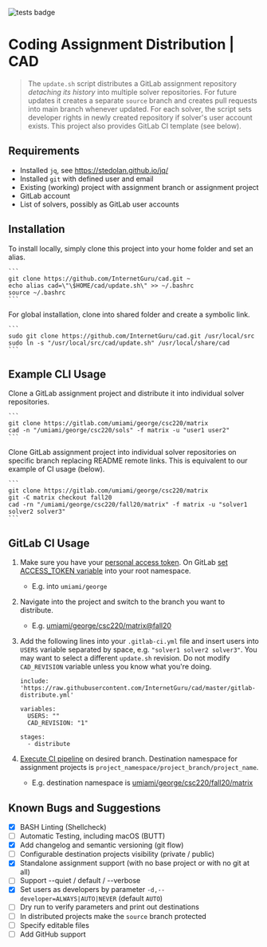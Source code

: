 
![tests badge](https://github.com/InternetGuru/cad/workflows/tests/badge.svg)

# Coding Assignment Distribution | CAD

> The `update.sh` script distributes a GitLab assignment repository _detaching its history_ into multiple solver repositories. For future updates it creates a separate `source` branch and creates pull requests into main branch whenever updated. For each solver, the script sets developer rights in newly created repository if solver's user account exists. This project also provides GitLab CI template (see below).

## Requirements

* Installed `jq`, see https://stedolan.github.io/jq/
* Installed `git` with defined user and email
* Existing (working) project with assignment branch or assignment project
* GitLab account
* List of solvers, possibly as GitLab user accounts

## Installation

To install locally, simply clone this project into your home folder and set an alias.

    ```
    git clone https://github.com/InternetGuru/cad.git ~
    echo alias cad=\"\$HOME/cad/update.sh\" >> ~/.bashrc
    source ~/.bashrc
    ```

For global installation, clone into shared folder and create a symbolic link.

    ```
    sudo git clone https://github.com/InternetGuru/cad.git /usr/local/src
    sudo ln -s "/usr/local/src/cad/update.sh" /usr/local/share/cad
    ```

## Example CLI Usage

Clone a GitLab assignment project and distribute it into individual solver repositories.

    ```
    git clone https://gitlab.com/umiami/george/csc220/matrix
    cad -n "/umiami/george/csc220/sols" -f matrix -u "user1 user2"
    ```

Clone GitLab assignment project into individual solver repositories on specific branch replacing README remote links. This is equivalent to our example of CI usage (below).

    ```
    git clone https://gitlab.com/umiami/george/csc220/matrix
    git -C matrix checkout fall20
    cad -rn "/umiami/george/csc220/fall20/matrix" -f matrix -u "solver1 solver2 solver3"
    ```

## GitLab CI Usage

1. Make sure you have your [personal access token](https://docs.gitlab.com/ee/user/profile/personal_access_tokens.html#creating-a-personal-access-token). On GitLab [set ACCESS_TOKEN variable](https://docs.gitlab.com/ee/ci/variables/#create-a-custom-variable-in-the-ui) into your root namespace.

   - E.g. into `umiami/george`

1. Navigate into the project and switch to the branch you want to distribute.

   - E.g. [umiami/george/csc220/matrix@fall20](https://gitlab.com/umiami/george/csc220/matrix/-/tree/fall20)

1. Add the following lines into your `.gitlab-ci.yml` file and insert users into `USERS` variable separated by space, e.g. `"solver1 solver2 solver3"`. You may want to select a different `update.sh` revision. Do not modify `CAD_REVISION` variable unless you know what you're doing.

    ```
    include: 'https://raw.githubusercontent.com/InternetGuru/cad/master/gitlab-distribute.yml'
 
    variables:
      USERS: ""
      CAD_REVISION: "1"
 
    stages:
      - distribute
    ```

1. [Execute CI pipeline](https://docs.gitlab.com/ee/ci/pipelines/#run-a-pipeline-manually) on desired branch. Destination namespace for assignment projects is `project_namespace/project_branch/project_name`.

   - E.g. destination namespace is [umiami/george/csc220/fall20/matrix](https://gitlab.com/umiami/george/csc220/fall20/matrix)

## Known Bugs and Suggestions

- [x] BASH Linting (Shellcheck)
- [ ] Automatic Testing, including macOS (BUTT)
- [x] Add changelog and semantic versioning (git flow)
- [ ] Configurable destination projects visibility (private / public)
- [x] Standalone assignment support (with no base project or with no git at all)
- [ ] Support --quiet / default / --verbose
- [x] Set users as developers by parameter `-d,--developer=ALWAYS|AUTO|NEVER` (default `AUTO`)
- [ ] Dry run to verify parameters and print out destinations
- [ ] In distributed projects make the `source` branch protected
- [ ] Specify editable files
- [ ] Add GitHub support

[1]: https://docs.gitlab.com/ee/user/group/
[2]: https://about.gitlab.com/product/continuous-integration/
